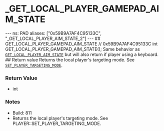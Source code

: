 # _GET_LOCAL_PLAYER_GAMEPAD_AIM_STATE

--- ns: PAD aliases: ["0x59B9A7AF4C95133C", "_GET_LOCAL_PLAYER_AIM_STATE_2"] --- ## GET_LOCAL_PLAYER_GAMEPAD_AIM_STATE  // 0x59B9A7AF4C95133C int GET_LOCAL_PLAYER_GAMEPAD_AIM_STATE();  Same behavior as [`GET_LOCAL_PLAYER_AIM_STATE`](#_0xBB41AFBBBC0A0287) but will also return if player using a keyboard.  ## Return value Returns the local player's targeting mode. See [`SET_PLAYER_TARGETING_MODE`](#_0xB1906895227793F3).

### Return Value
* int

### Notes
* Build: 811
* Returns the local player's targeting mode. See PLAYER::SET_PLAYER_TARGETING_MODE.

